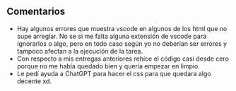 ## Comentarios
- Hay algunos errores que muestra vscode en algunos de los html que no supe arreglar. No se si me falta alguna extensión de vscode para ignorarlos o algo, pero en todo caso según yo no deberían ser errores y tampoco afectan a la ejecución de la tarea.
- Con respecto a mis entregas anteriores rehíce el código casi desde cero porque no me había quedado bien y quería empezar en limpio.
- Le pedí ayuda a ChatGPT para hacer el css para que quedara algo decente xd.